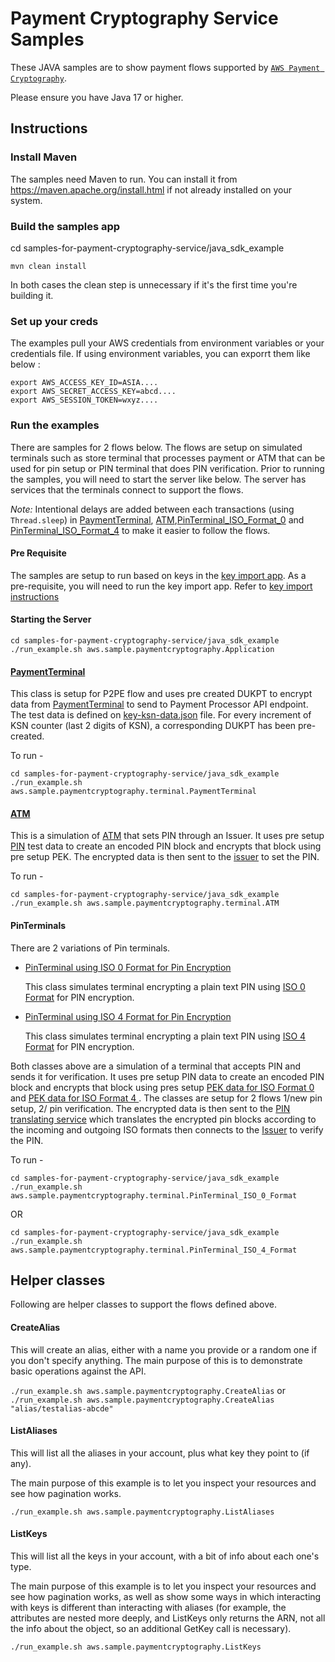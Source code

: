 # Payment Cryptography Service Samples

These JAVA samples are to show payment flows supported by [`AWS Payment Cryptography`](https://aws.amazon.com/payment-cryptography/).

Please ensure you have Java 17 or higher.

## Instructions

### Install Maven

The samples need Maven to run. You can install it from https://maven.apache.org/install.html if not already installed on your system.

### Build the samples app 

cd samples-for-payment-cryptography-service/java_sdk_example

```
mvn clean install
```

In both cases the clean step is unnecessary if it's the first time you're building it.

### Set up your creds

The examples pull your AWS credentials from environment variables or your credentials file. If using environment variables, you can exporrt them like below :

```
export AWS_ACCESS_KEY_ID=ASIA....
export AWS_SECRET_ACCESS_KEY=abcd....
export AWS_SESSION_TOKEN=wxyz....
```

### Run the examples

There are samples for 2 flows below. The flows are setup on simulated terminals such as store terminal that processes payment or ATM that can be used for pin setup or PIN terminal that does PIN verification. Prior to running the samples, you will need to start the server like below. 
The server has services that the terminals connect to support the flows.

*Note:* Intentional delays are added between each transactions (using `Thread.sleep`) in [PaymentTerminal](src/main/java/aws/sample/paymentcryptography/terminal/PaymentTerminal.java), [ATM](src/main/java/aws/sample/paymentcryptography/terminal/ATM.java),[PinTerminal_ISO_Format_0](src/main/java/aws/sample/paymentcryptography/terminal/PinTerminal_ISO_0_Format.java) and [PinTerminal_ISO_Format_4](src/main/java/aws/sample/paymentcryptography/terminal/PinTerminal_ISO_4_Format.java) to make it easier to follow the flows.

#### Pre Requisite
The samples are setup to run based on keys in the [key import app](../key-import-export/import_app/apc_demo_keysetup.py). As a pre-requisite, you will need to run the key import app. Refer to [key import instructions](../key-import-export/import_app/Readme.md)

#### Starting the Server
```
cd samples-for-payment-cryptography-service/java_sdk_example
./run_example.sh aws.sample.paymentcryptography.Application

```

#### [PaymentTerminal](src/main/java/aws/sample/paymentcryptography/terminal/PaymentTerminal.java)

This class is setup for P2PE flow and uses pre created DUKPT to encrypt data from [PaymentTerminal](src/main/java/aws/sample/paymentcryptography/terminal/PaymentTerminal.java) to send to Payment Processor API endpoint.
The test data is defined on [key-ksn-data.json](/java_sdk_example/test-data/sample-pek-ksn-data.json) file. For every increment of KSN counter (last 2 digits of KSN), a corresponding DUKPT has been pre-created.

To run - 

```
cd samples-for-payment-cryptography-service/java_sdk_example
./run_example.sh aws.sample.paymentcryptography.terminal.PaymentTerminal
```

#### [ATM](src/main/java/aws/sample/paymentcryptography/terminal/ATM.java)

This is a simulation of [ATM](src/main/java/aws/sample/paymentcryptography/terminal/ATM.java) that sets PIN through an Issuer. It uses pre setup [PIN](/java_sdk_example/test-data/sample-pin-pan.json) test
data to create an encoded PIN block and encrypts that block using pre setup PEK. The encrypted data is then sent to the [issuer](src/main/java/aws/sample/paymentcryptography/pin/IssuerService.java) to set the PIN.

To run - 

```
cd samples-for-payment-cryptography-service/java_sdk_example
./run_example.sh aws.sample.paymentcryptography.terminal.ATM

```
#### PinTerminals

There are 2 variations of Pin terminals.

- [PinTerminal using ISO 0 Format for Pin Encryption](src/main/java/aws/sample/paymentcryptography/terminal/PinTerminal_ISO_0_Format.java)

  This class simulates terminal encrypting a plain text PIN using [ISO 0 Format](https://en.wikipedia.org/wiki/ISO_9564#Format_0) for PIN encryption. 

- [PinTerminal using ISO 4 Format for Pin Encryption](src/main/java/aws/sample/paymentcryptography/terminal/PinTerminal_ISO_4_Format.java)

  This class simulates terminal encrypting a plain text PIN using [ISO 4 Format](https://listings.pcisecuritystandards.org/documents/Implementing_ISO_Format_4_PIN_Blocks_Information_Supplement.pdf) for PIN encryption.
  
     
Both classes above are a simulation of a terminal that accepts PIN and sends it for verification. It uses pre setup PIN data to create an encoded PIN block and encrypts that block using pres setup [PEK data for ISO Format 0 ](/java_sdk_example/test-data/sample-pek-ksn-data-iso-0-format.json) and [PEK data for ISO Format 4 ](/java_sdk_example/test-data/sample-pek-ksn-data-iso-4-format.json) . The classes are setup for 2 flows 1/new pin setup, 2/ pin verification. The encrypted data is then sent to the [PIN translating service](src/main/java/aws/sample/paymentcryptography/pin/PaymentProcessorPinTranslateService.java) which translates the encrypted pin blocks according to the incoming and outgoing ISO formats then connects to the [Issuer](src/main/java/aws/sample/paymentcryptography/pin/IssuerService.java) to verify the PIN.

To run - 

```
cd samples-for-payment-cryptography-service/java_sdk_example
./run_example.sh aws.sample.paymentcryptography.terminal.PinTerminal_ISO_0_Format
```

OR

```
cd samples-for-payment-cryptography-service/java_sdk_example
./run_example.sh aws.sample.paymentcryptography.terminal.PinTerminal_ISO_4_Format
```

## Helper classes
Following are helper classes to support the flows defined above. 

#### CreateAlias

This will create an alias, either with a name you provide or a random one if you don't specify anything. The main purpose of this is to demonstrate basic operations against the API.

`./run_example.sh aws.sample.paymentcryptography.CreateAlias` or `./run_example.sh aws.sample.paymentcryptography.CreateAlias "alias/testalias-abcde"`

#### ListAliases

This will list all the aliases in your account, plus what key they point to (if any).

The main purpose of this example is to let you inspect your resources and see how pagination works.

`./run_example.sh aws.sample.paymentcryptography.ListAliases`

#### ListKeys

This will list all the keys in your account, with a bit of info about each one's type. 

The main purpose of this example is to let you inspect your resources and see how pagination works, as well as show some ways in which interacting with keys is different than interacting with aliases (for example, the attributes are nested more deeply, and ListKeys only returns the ARN, not all the info about the object, so an additional GetKey call is necessary).

`./run_example.sh aws.sample.paymentcryptography.ListKeys`
